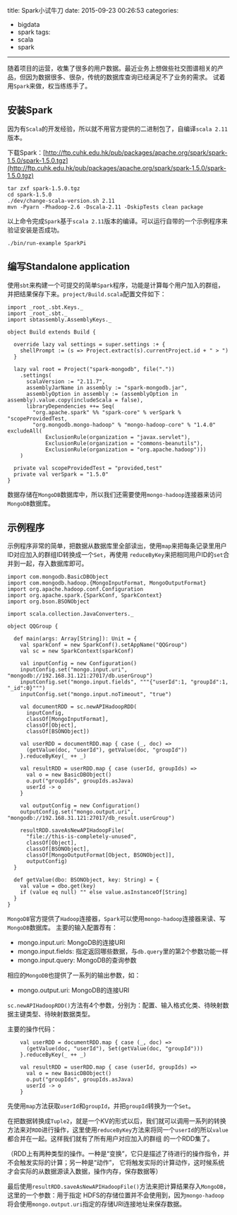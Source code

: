 title: Spark小试牛刀
date: 2015-09-23 00:26:53
categories: 
- bigdata
- spark
tags:
- scala
- spark
---

随着项目的运营，收集了很多的用户数据。最近业务上想做些社交图谱相关的产品，但因为数据很多、很杂，传统的数据库查询已经满足不了业务的需求。
试着用`Spark`来做，权当练练手了。

## 安装Spark

因为有`Scala`的开发经验，所以就不用官方提供的二进制包了，自编译`scala 2.11`版本。

下载Spark：[http://ftp.cuhk.edu.hk/pub/packages/apache.org/spark/spark-1.5.0/spark-1.5.0.tgz](http://ftp.cuhk.edu.hk/pub/packages/apache.org/spark/spark-1.5.0/spark-1.5.0.tgz)

```
tar zxf spark-1.5.0.tgz
cd spark-1.5.0
./dev/change-scala-version.sh 2.11
mvn -Pyarn -Phadoop-2.6 -Dscala-2.11 -DskipTests clean package
```

以上命令完成`Spark`基于`scala 2.11`版本的编译。可以运行自带的一个示例程序来验证安装是否成功。

```
./bin/run-example SparkPi
```

## 编写Standalone application

使用`sbt`来构建一个可提交的简单`Spark`程序，功能是计算每个用户加入的群组，并把结果保存下来。`project/Build.scala`配置文件如下：

```
import _root_.sbt.Keys._
import _root_.sbt._
import sbtassembly.AssemblyKeys._

object Build extends Build {

  override lazy val settings = super.settings :+ {
    shellPrompt := (s => Project.extract(s).currentProject.id + " > ")
  }

  lazy val root = Project("spark-mongodb", file("."))
    .settings(
      scalaVersion := "2.11.7",
      assemblyJarName in assembly := "spark-mongodb.jar",
      assemblyOption in assembly := (assemblyOption in assembly).value.copy(includeScala = false),
      libraryDependencies ++= Seq(
        "org.apache.spark" %% "spark-core" % verSpark % "scopeProvidedTest,
        "org.mongodb.mongo-hadoop" % "mongo-hadoop-core" % "1.4.0" excludeAll(
            ExclusionRule(organization = "javax.servlet"), 
            ExclusionRule(organization = "commons-beanutils"), 
            ExclusionRule(organization = "org.apache.hadoop")))
    )
  
  private val scopeProvidedTest = "provided,test"
  private val verSpark = "1.5.0"
}
```

数据存储在`MongoDB`数据库中，所以我们还需要使用`mongo-hadoop`连接器来访问`MongoDB`数据库。


## 示例程序

示例程序非常的简单，把数据从数据库里全部读出，使用`map`来把每条记录里用户ID对应加入的群组ID转换成一个`Set`，再使用
`reduceByKey`来把相同用户ID的`set`合并到一起，存入数据库即可。

```
import com.mongodb.BasicDBObject
import com.mongodb.hadoop.{MongoInputFormat, MongoOutputFormat}
import org.apache.hadoop.conf.Configuration
import org.apache.spark.{SparkConf, SparkContext}
import org.bson.BSONObject

import scala.collection.JavaConverters._

object QQGroup {

  def main(args: Array[String]): Unit = {
    val sparkConf = new SparkConf().setAppName("QQGroup")
    val sc = new SparkContext(sparkConf)

    val inputConfig = new Configuration()
    inputConfig.set("mongo.input.uri", "mongodb://192.168.31.121:27017/db.userGroup")
    inputConfig.set("mongo.input.fields", """{"userId":1, "groupId":1, "_id":0}""")
    inputConfig.set("mongo.input.noTimeout", "true")

    val documentRDD = sc.newAPIHadoopRDD(
      inputConfig,
      classOf[MongoInputFormat],
      classOf[Object],
      classOf[BSONObject])

    val userRDD = documentRDD.map { case (_, doc) =>
      (getValue(doc, "userId"), getValue(doc, "groupId"))
    }.reduceByKey(_ ++ _)

    val resultRDD = userRDD.map { case (userId, groupIds) =>
      val o = new BasicDBObject()
      o.put("groupIds", groupIds.asJava)
      userId -> o
    }

    val outputConfig = new Configuration()
    outputConfig.set("mongo.output.uri", "mongodb://192.168.31.121:27017/db_result.userGroup")

    resultRDD.saveAsNewAPIHadoopFile(
      "file://this-is-completely-unused",
      classOf[Object],
      classOf[BSONObject],
      classOf[MongoOutputFormat[Object, BSONObject]],
      outputConfig)
  }

  def getValue(dbo: BSONObject, key: String) = {
    val value = dbo.get(key)
    if (value eq null) "" else value.asInstanceOf[String]
  }
}
```

`MongoDB`官方提供了`Hadoop`连接器，`Spark`可以使用`mongo-hadoop`连接器来读、写`MongoDB`数据库。
主要的输入配置荐有：

- mongo.input.uri: MongoDB的连接URI
- mongo.input.fields: 指定返回哪些数据，与`db.query`里的第2个参数功能一样
- mongo.input.query: MongoDB的查询参数

相应的`MongoDB`也提供了一系列的输出参数，如：

- mongo.output.uri: MongoDB的连接URI

`sc.newAPIHadoopRDD()`方法有4个参数，分别为：配置、输入格式化类、待映射数据主键类型、待映射数据类型。

主要的操作代码：

```
    val userRDD = documentRDD.map { case (_, doc) =>
      (getValue(doc, "userId"), Set(getValue(doc, "groupId")))
    }.reduceByKey(_ ++ _)

    val resultRDD = userRDD.map { case (userId, groupIds) =>
      val o = new BasicDBObject()
      o.put("groupIds", groupIds.asJava)
      userId -> o
    }
```

先使用`map`方法获取`userId`和`groupId`，并把`groupId`转换为一个`Set`。

在把数据转换成`Tuple2`，就是一个KV的形式以后，我们就可以调用一系列的转换方法来对`RDD`进行操作，这里使用`reduceByKey`方法来将同一个`userId`的所以`value`都合并在一起。这样我们就有了所有用户对应加入的群组
的一个RDD集了。

（RDD上有两种类型的操作。一种是“变换”，它只是描述了待进行的操作指令，并不会触发实际的计算；另一种是“动作”，
它将触发实际的计算动作，这时候系统才会实际的从数据源读入数据，操作内存，保存数据等）

最后使用`resultRDD.saveAsNewAPIHadoopFile()`方法来把计算结果存入`MongoDB`，这里的一个参数：用于指定
HDFS的存储位置并不会使用到，因为`mongo-hadoop`将会使用`mongo.output.uri`指定的存储URI连接地址来保存数据。
